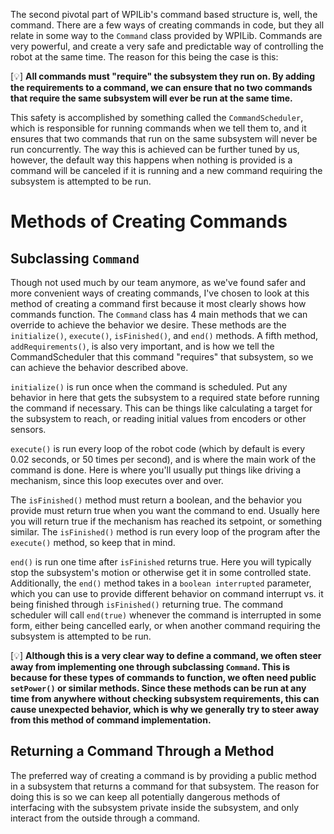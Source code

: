 The second pivotal part of WPILib's command based structure is, well, the command.  There are a few ways of creating commands in code, but they all relate in some way to the `Command` class provided by WPILib. Commands are very powerful, and create a very safe and predictable way of controlling the robot at the same time. The reason for this being the case is this:

\[💡] __All commands must "require" the subsystem they run on. By adding the requirements to a command, we can ensure that no two commands that require the same subsystem will ever be run at the same time.__

This safety is accomplished by something called the `CommandScheduler`, which is responsible for running commands when we tell them to, and it ensures that two commands that run on the same subsystem will never be run concurrently. The way this is achieved can be further tuned by us, however, the default way this happens when nothing is provided is a command will be canceled if it is running and a new command requiring the subsystem is attempted to be run. 

# Methods of Creating Commands
## Subclassing `Command`
Though not used much by our team anymore, as we've found safer and more convenient ways of creating commands, I've chosen to look at this method of creating a command first because it most clearly shows how commands function. The `Command` class has 4 main methods that we can override to achieve the behavior we desire. These methods are the `initialize()`, `execute()`, `isFinished()`, and `end()` methods. A fifth method, `addRequirements()`, is also very important, and is how we tell the CommandScheduler that this command "requires" that subsystem, so we can achieve the behavior described above. 

`initialize()` is run once when the command is scheduled. Put any behavior in here that gets the subsystem to a required state before running the command if necessary. This can be things like calculating a target for the subsystem to reach, or reading initial values from encoders or other sensors.

`execute()` is run every loop of the robot code (which by default is every 0.02 seconds, or 50 times per second), and is where the main work of the command is done. Here is where you'll usually put things like driving a mechanism, since this loop executes over and over.

The `isFinished()` method must return a boolean, and the behavior you provide must return true when you want the command to end. Usually here you will return true if the mechanism has reached its setpoint, or something similar. The `isFinished()` method is run every loop of the program after the `execute()` method, so keep that in mind.

`end()` is run one time after `isFinished` returns true. Here you will typically stop the subsystem's motion or otherwise get it in some controlled state. Additionally, the `end()` method takes in a `boolean interrupted` parameter, which you can use to provide different behavior on command interrupt vs. it being finished through `isFinished()` returning true. The command scheduler will call `end(true)` whenever the command is interrupted in some form, either being cancelled early, or when another command requiring the subsystem is attempted to be run.

\[💡] __Although this is a very clear way to define a command, we often steer away from implementing one through subclassing `Command`. This is because for these types of commands to function, we often need public `setPower()` or similar methods. Since these methods can be run at any time from anywhere without checking subsystem requirements, this can cause unexpected behavior, which is why we generally try to steer away from this method of command implementation.__

## Returning a Command Through a Method
The preferred way of creating a command is by providing a public method in a subsystem that returns a command for that subsystem. The reason for doing this is so we can keep all potentially dangerous methods of interfacing with the subsystem private inside the subsystem, and only interact from the outside through a command. 